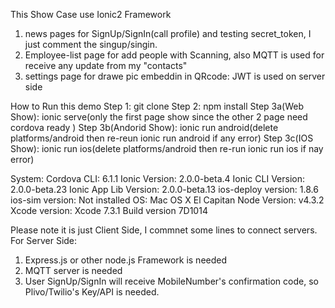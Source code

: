 This Show Case use Ionic2 Framework
1) news pages for SignUp/SignIn(call profile) and testing  secret_token, I just comment the singup/singin.
2) Employee-list page for add people with Scanning, also MQTT is used for receive any update from my "contacts"
3) settings page for drawe pic embeddin in QRcode: JWT is used on server side

How to Run this demo
Step 1: git clone
Step 2: npm install
Step 3a(Web Show): ionic serve(only the first page show since the other 2 page need cordova ready )
Step 3b(Andorid Show): ionic run android(delete platforms/android then re-reun ionic run android if any error)
Step 3c(IOS Show): ionic run ios(delete platforms/android then re-run ionic run ios if nay error)

System:
Cordova CLI: 6.1.1
Ionic Version: 2.0.0-beta.4
Ionic CLI Version: 2.0.0-beta.23
Ionic App Lib Version: 2.0.0-beta.13
ios-deploy version: 1.8.6 
ios-sim version: Not installed
OS: Mac OS X El Capitan
Node Version: v4.3.2
Xcode version: Xcode 7.3.1 Build version 7D1014


Please note it is just Client Side, I commnet some lines to connect servers.
For Server Side:
1) Express.js or other node.js Framework is needed
2) MQTT server is needed
3) User SignUp/SignIn will receive MobileNumber's confirmation code, so Plivo/Twilio's Key/API is needed.

